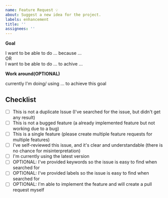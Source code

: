 ```yaml
---
name: Feature Request 💡
about: Suggest a new idea for the project.
labels: enhancement
title: ''
assignees: ''
---
```

<!-- Thank you for issuing this feature -->
**Goal**  
<!-- describe for what use case you want to use this feature  -->
I want to be able to do ... because ...  
OR  
I want to be able to do ... to achive ...

**Work around(OPTIONAL)**  
<!-- how are you achiving this goal currently? -->
currently I'm doing/ using ... to achieve this goal

## Checklist
<!-- check like this 
- [ ] unchecked box
- [x] checked box -->
- [ ] This is not a duplicate Issue (I've searched for the issue, but didn't get any result)
- [ ] This is not a bugged feature (a already implemented feature but not working due to a bug)
- [ ] This is a single feature (please create multiple feature requests for multiple features)
- [ ] I've self-reviewed this issue, and it's clear and understandable (there is no chance for misinterpretation)
- [ ] I'm currently using the latest version
- [ ] OPTIONAL: I've provided keywords so the issue is easy to find when searched for
- [ ] OPTIONAL: I've provided labels so the issue is easy to find when searched for
- [ ] OPTIONAL: I'm able to implement the feature and will create a pull request myself
<!-- Only if the whole checklist is check, then the issue may be published -->